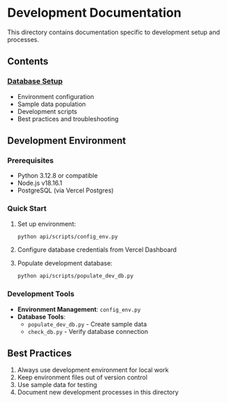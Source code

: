 # Development Documentation

This directory contains documentation specific to development setup and processes.

## Contents

### [Database Setup](./database.md)
- Environment configuration
- Sample data population
- Development scripts
- Best practices and troubleshooting

## Development Environment

### Prerequisites
- Python 3.12.8 or compatible
- Node.js v18.16.1
- PostgreSQL (via Vercel Postgres)

### Quick Start
1. Set up environment:
   ```bash
   python api/scripts/config_env.py
   ```

2. Configure database credentials from Vercel Dashboard

3. Populate development database:
   ```bash
   python api/scripts/populate_dev_db.py
   ```

### Development Tools
- **Environment Management**: `config_env.py`
- **Database Tools**: 
  - `populate_dev_db.py` - Create sample data
  - `check_db.py` - Verify database connection

## Best Practices
1. Always use development environment for local work
2. Keep environment files out of version control
3. Use sample data for testing
4. Document new development processes in this directory 